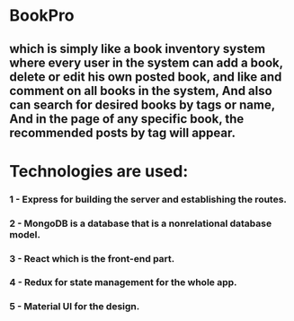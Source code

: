 # BookPro
## which is simply like a book inventory system where every user in the system can add a book, delete or edit his own posted book, and like and comment on all books in the system, And also can search for desired books by tags or name, And in the page of any specific book, the recommended posts by tag will appear.
# Technologies are used:
### 1 - Express for building the server and establishing the routes.
### 2 - MongoDB is a database that is a nonrelational database model.
### 3 - React which is the front-end part.
### 4 - Redux for state management for the whole app.
### 5 - Material UI for the design.
